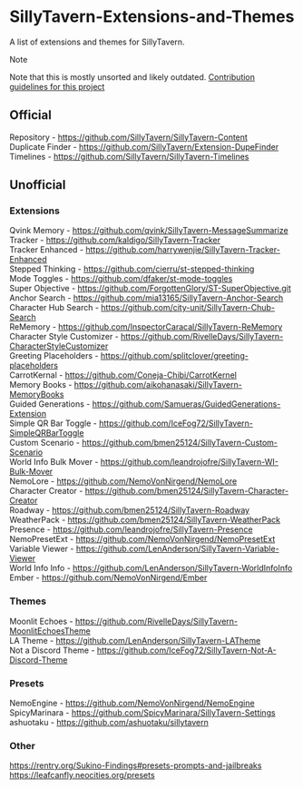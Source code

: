 # SillyTavern-Extensions-and-Themes
A list of extensions and themes for SillyTavern.
> [!NOTE]
> Note that this is mostly unsorted and likely outdated.
> [Contribution guidelines for this project](Contributing.md)
## Official
Repository 			            - https://github.com/SillyTavern/SillyTavern-Content</br>
Duplicate Finder 	        	- https://github.com/SillyTavern/Extension-DupeFinder</br>
Timelines 		             	- https://github.com/SillyTavern/SillyTavern-Timelines</br>
## Unofficial
### Extensions
Qvink Memory 		          	- https://github.com/qvink/SillyTavern-MessageSummarize</br>
Tracker 		              	- https://github.com/kaldigo/SillyTavern-Tracker</br>
Tracker Enhanced 	        	- https://github.com/harrywenjie/SillyTavern-Tracker-Enhanced</br>
Stepped Thinking 	        	- https://github.com/cierru/st-stepped-thinking</br>
Mode Toggles 		          	- https://github.com/dfaker/st-mode-toggles</br>
Super Objective 	        	- https://github.com/ForgottenGlory/ST-SuperObjective.git</br>
Anchor Search 		        	- https://github.com/mia13165/SillyTavern-Anchor-Search</br>
Character Hub Search 	    	- https://github.com/city-unit/SillyTavern-Chub-Search</br>
ReMemory 			              - https://github.com/InspectorCaracal/SillyTavern-ReMemory</br>
Character Style Customizer 	- https://github.com/RivelleDays/SillyTavern-CharacterStyleCustomizer</br>
Greeting Placeholders       - https://github.com/splitclover/greeting-placeholders</br>
CarrotKernal 		          	- https://github.com/Coneja-Chibi/CarrotKernel</br>
Memory Books 			          - https://github.com/aikohanasaki/SillyTavern-MemoryBooks</br>
Guided Generations 		      - https://github.com/Samueras/GuidedGenerations-Extension</br>
Simple QR Bar Toggle       	- https://github.com/IceFog72/SillyTavern-SimpleQRBarToggle</br>
Custom Scenario 		        - https://github.com/bmen25124/SillyTavern-Custom-Scenario</br>
World Info Bulk Mover	      - https://github.com/leandrojofre/SillyTavern-WI-Bulk-Mover</br>
NemoLore 		        	      - https://github.com/NemoVonNirgend/NemoLore</br>
Character Creator         	- https://github.com/bmen25124/SillyTavern-Character-Creator</br>
Roadway 			              - https://github.com/bmen25124/SillyTavern-Roadway</br>
WeatherPack 		          	- https://github.com/bmen25124/SillyTavern-WeatherPack</br>
Presence 			              - https://github.com/leandrojofre/SillyTavern-Presence</br>
NemoPresetExt 		  	      - https://github.com/NemoVonNirgend/NemoPresetExt</br>
Variable Viewer 	         	- https://github.com/LenAnderson/SillyTavern-Variable-Viewer</br>
World Info Info 	        	- https://github.com/LenAnderson/SillyTavern-WorldInfoInfo</br>
Ember 				              - https://github.com/NemoVonNirgend/Ember</br>
### Themes
Moonlit Echoes 		        	- https://github.com/RivelleDays/SillyTavern-MoonlitEchoesTheme</br>
LA Theme 			              - https://github.com/LenAnderson/SillyTavern-LATheme</br>
Not a Discord Theme 	      - https://github.com/IceFog72/SillyTavern-Not-A-Discord-Theme</br>
### Presets
NemoEngine 		            	- https://github.com/NemoVonNirgend/NemoEngine</br>
SpicyMarinara 	  	      	- https://github.com/SpicyMarinara/SillyTavern-Settings</br>
ashuotaku 			            - https://github.com/ashuotaku/sillytavern</br>
### Other
https://rentry.org/Sukino-Findings#presets-prompts-and-jailbreaks</br>
https://leafcanfly.neocities.org/presets</br>
